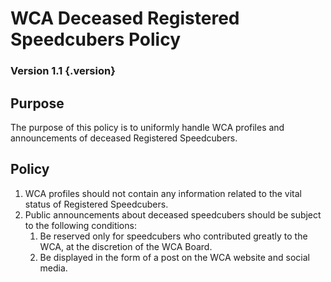 # WCA Deceased Registered Speedcubers Policy

### Version 1.1 {.version}

## Purpose
The purpose of this policy is to uniformly handle WCA profiles and announcements of deceased Registered Speedcubers.

## Policy
1. WCA profiles should not contain any information related to the vital status of Registered Speedcubers.
2. Public announcements about deceased speedcubers should be subject to the following conditions:
   1. Be reserved only for speedcubers who contributed greatly to the WCA, at the discretion of the WCA Board.
   2. Be displayed in the form of a post on the WCA website and social media.
